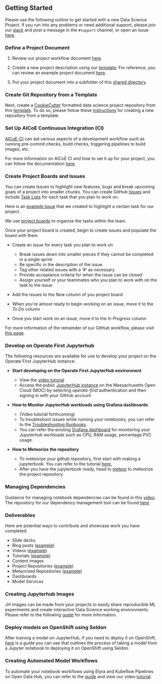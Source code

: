 ## Getting Started

Please use the following outline to get started with a new Data Science Project. If you run into any problems or need additional support, please join our [slack](https://operatefirst.slack.com/ssb/redirect) and post a message in the `#support` channel, or open an issue [here](https://github.com/operate-first/support/issues).  

### **Define a Project Document**

1. Review our project workflow document [here][1].

2. Create a new project description using our [template][2]. For reference, you can review an example project document [here][3].

3. Put your project document into a subfolder of this [shared directory][4]. 

### **Create Git Repository from a Template**

Next, create a [CookieCutter][5] formatted data science project repository from this [template][6]. To do so, please follow these [instructions][7] for creating a new repository from a template.

### **Set Up AICoE Continuous Integration (CI)**

[AICoE-CI](https://github.com/aicoe/aicoe-ci#getting-started) can aid various aspects of a development workflow such as running pre-commit checks, build checks, triggering pipelines to build images, etc.

For more information on AICoE CI and how to set it up for your project, you can follow the documentation [here](https://github.com/aicoe/aicoe-ci#getting-started).

### **Create Project Boards and Issues**

You can create Issues to highlight new features, bugs and break upcoming goals of a project into smaller chunks. You can create GitHub [Issues](https://docs.github.com/en/issues/tracking-your-work-with-issues) and include [Task Lists](https://docs.github.com/en/issues/tracking-your-work-with-issues/about-task-lists) for each task that you plan to work on.

Here is an [example Issue](https://github.com/aicoe-aiops/ocp-ci-analysis/issues/279) that we created to highlight a certain task for our project.

We use [project boards](https://docs.github.com/en/issues/organizing-your-work-with-project-boards/managing-project-boards/about-project-boards) to organize the tasks within the team.

Once your project board is created, begin to create issues and populate the board with them
* Create an issue for every task you plan to work on
    * Break issues down into smaller pieces if they cannot be completed in a single sprint
    * Be specific in the description of the issue 
    * Tag other related issues with a ‘#’ as necessary
    * Provide acceptance criteria for when the issue can be closed 
    * Assign yourself or your teammates who you plan to work with on the task to the issue

* Add the issues to the *New* column of you project board
* When you're almost ready to begin working on an issue, move it to the *To Do* column
* Once you start work on an issue, move it to the *In Progress* column

For more information of the remainder of our GitHub workflow, please visit [this page][10]. 

### **Develop on Operate First Jupyterhub**

The following resources are available for use to develop your project on the Operate First JupyterHub instance:

* **Start developing on the Operate First JupyterHub environment**
    - View the [video tutorial](https://www.youtube.com/watch?v=iI_-lqi3vP4&list=PL8VBRDTElCWpneB4dBu4u1kHElZVWfAwW&index=3)
    - Access the public [JupyterHub instance][11] on the Massachusetts Open Cloud (MOC) by selecting *operate-first* authentication and then signing in with your GitHub account

* **How to Monitor JupyterHub workloads using Grafana dashboards** 
    -  (Video tutorial forthcoming)
    -  To troubleshoot issues while running your notebooks, you can refer to the [Troubleshooting Runbooks][12]
    -  You can refer the existing [Grafana dashboard][13] for monitoring your Jupyterhub workloads such as CPU, RAM usage, percentage PVC usage.

* **How to Meteorize the repository**
    - To meteorize your github repository, first start with making a jupyterbook. You can refer to the tutorial [here.](https://github.com/AICoE/meteor/blob/main/docs/build-jupyterbooks.md) 
    - After you have the jupyterbook ready, head to [meteor](https://shower.meteor.zone/) to meteorize the project repository.

### **Managing Dependencies**

Guidance for managing notebook dependencies can be found in this [video](https://www.youtube.com/watch?v=ifyQ2oSxjnU&list=PL8VBRDTElCWpneB4dBu4u1kHElZVWfAwW&index=4). The repository for our dependency management tool can be found [here](https://github.com/thoth-station/jupyterlab-requirements). 

### **Deliverables**

Here are potential ways to contribute and showcase work you have completed.
* Slide decks
* Blog posts ([example](https://www.operate-first.cloud/data-science/configuration-files-analysis/docs/blog/configuration-file-analysis-blog.md))
* Videos ([example](https://www.youtube.com/watch?v=BKnF174eZN0&list=PL8VBRDTElCWoGwMhCp04rQFMcIhshv33U&index=9))
* Tutorials ([example](https://www.operate-first.cloud/data-science/ai4ci/docs/automating-using-elyra.md))
* Content images
* Project Repositories ([example](https://github.com/aicoe-aiops/ocp-ci-analysis))
* Meteorized Repositories ([example](http://data-science-workflows.catalog.meteor.zone/))
* Dashboards
* Model Services

### **Creating Jupyterhub Images**
JH images can be made from your projects to easily share reproducible ML experiments and create interactive Data Science working environments. Please refer to the following [guide](https://www.operate-first.cloud/users/data-science-workflows/docs/create_and_deploy_jh_image.md) for more information.

### **Deploy models on OpenShift using Seldon**
After training a model on JupyterHub, if you need to deploy it on OpenShift, [here](deploy-models-using-seldon.md) is a guide you can use that outlines the process of taking a model from a Jupyter notebook to deploying it on OpenShift using Seldon.

### **Creating Automated Model Workflows**

To automate your notebook workflows using Elyra and Kubeflow Pipelines on Open Data Hub, you can refer to the [guide](https://github.com/AICoE/elyra-aidevsecops-tutorial) and view our video [tutorial](https://www.youtube.com/watch?v=iMSOal8wRj4).

[1]: https://docs.google.com/document/d/1LqVXQbd81IdPfoXw2B0iCcnb-ygCVvdy_8vejY08zZ4/edit
[2]: https://docs.google.com/document/d/1CIFlKiVbNX3CKC-tD7kVDkP1S8eDfDEibdLM6jgIj2g/edit
[3]: https://docs.google.com/document/d/1prfyxHAQq60IU_K_f-eTNVCB6FKV2q00YAbmY-jI_HE/edit
[4]: https://drive.google.com/drive/folders/17nhASQZUbGISFQswUb-ft3V1dxbD7dtX
[5]: https://drivendata.github.io/cookiecutter-data-science/#cookiecutter-data-science
[6]: https://github.com/aicoe-aiops/project-template
[7]: https://help.github.com/en/github/creating-cloning-and-archiving-repositories/creating-a-repository-from-a-template
[8]: https://github.com/orgs/aicoe-aiops/projects/2
[10]: how-to-contribute.md
[11]: https://jupyterhub-opf-jupyterhub.apps.smaug.na.operate-first.cloud/
[12]: https://www.operate-first.cloud/hitchhikers-guide/apps/docs/odh/jupyterhub/runbook.md
[13]: https://grafana.operate-first.cloud/
